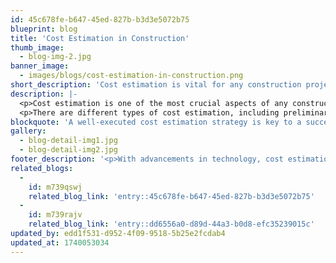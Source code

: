 ```yaml
---
id: 45c678fe-b647-45ed-827b-b3d3e5072b75
blueprint: blog
title: 'Cost Estimation in Construction'
thumb_image:
  - blog-img-2.jpg
banner_image:
  - images/blogs/cost-estimation-in-construction.png
short_description: 'Cost estimation is vital for any construction project, ensuring financial stability and preventing overspending. A well-structured budgeting strategy keeps projects on track, whether for a small home or a large commercial complex, paving the way for efficiency and success.'
description: |-
  <p>Cost estimation is one of the most crucial aspects of any construction project. Accurate budgeting ensures financial stability, prevents overspending, and keeps projects on track. Whether it's a small residential development or a massive commercial complex, having a well-structured cost estimation strategy is essential to achieving project success. Construction cost estimation involves predicting the total financial investment required for a project, including material costs, labor wages, permits, equipment, and contingencies. Without a proper estimate, developers may face unexpected expenses that could delay or even halt construction. By leveraging advanced estimation techniques, project managers can minimize financial risks and make informed decisions.</p>
  <p>There are different types of cost estimation, including preliminary estimates, detailed estimates, and bid estimates. Each serves a specific purpose, from the early planning stage to the final bidding process. The accuracy of an estimate depends on multiple factors such as site conditions, material availability, labor market trends, and external economic influences. Advanced software tools and AI-driven analytics have revolutionized the estimation process, making it faster, more precise, and adaptable to real-time market changes.</p>
blockquote: 'A well-executed cost estimation strategy is key to a successful construction project. It not only controls expenses but also ensures financial stability, minimizes risks, and keeps the project timeline on track. Accurate budgeting enhances decision-making, prevents unexpected costs, and fosters a smooth, predictable construction process from inception to completion, leading to greater efficiency and success.'
gallery:
  - blog-detail-img1.jpg
  - blog-detail-img2.jpg
footer_description: '<p>With advancements in technology, cost estimation is becoming more accurate and data-driven. The integration of AI, big data analytics, and real-time market analysis tools is helping construction companies predict costs with higher precision than ever before. Automated estimation software eliminates human errors and speeds up decision-making, allowing project managers to optimize budgets efficiently. At Orion Construction, we leverage cutting-edge cost estimation techniques to deliver projects on time and within budget. By embracing innovative technologies and industry best practices, we ensure that every construction project is financially viable, risk-free, and profitable. Accurate cost estimation is not just about numbers—it’s about building a strong foundation for success.</p>'
related_blogs:
  -
    id: m739qswj
    related_blog_link: 'entry::45c678fe-b647-45ed-827b-b3d3e5072b75'
  -
    id: m739rajv
    related_blog_link: 'entry::dd6556a0-d89d-44a3-b0d8-efc35239015c'
updated_by: edd1f531-d952-4f09-9518-5b25e2fcdab4
updated_at: 1740053034
---
```

